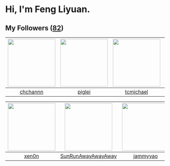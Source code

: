 # Hi, I'm Feng Liyuan.

## My Followers ([82](https://github.com/SunRunAway?tab=followers))

| <img src="https://avatars3.githubusercontent.com/u/4281540?v=4" width="150" height="150" /> | <img src="https://avatars1.githubusercontent.com/u/731266?v=4" width="150" height="150" /> | <img src="https://avatars3.githubusercontent.com/u/1506474?v=4" width="150" height="150" /> | <img src="https://avatars2.githubusercontent.com/u/30543181?v=4" width="150" height="150" /> |
| :-----------------------------------------------------------------------------------------: | :----------------------------------------------------------------------------------------: | :-----------------------------------------------------------------------------------------: | :------------------------------------------------------------------------------------------: |
|                           [chchannn](https://github.com/chchannn)                           |                             [piglei](https://github.com/piglei)                            |                          [tcmichael](https://github.com/tcmichael)                          |                          [LittleFall](https://github.com/LittleFall)                         |

| <img src="https://avatars2.githubusercontent.com/u/1175567?v=4" width="150" height="150" /> | <img src="https://avatars1.githubusercontent.com/u/51537937?v=4" width="150" height="150" /> | <img src="https://avatars3.githubusercontent.com/u/38520451?v=4" width="150" height="150" /> | <img src="https://avatars0.githubusercontent.com/u/20725525?v=4" width="150" height="150" /> |
| :-----------------------------------------------------------------------------------------: | :------------------------------------------------------------------------------------------: | :------------------------------------------------------------------------------------------: | :------------------------------------------------------------------------------------------: |
|                              [xen0n](https://github.com/xen0n)                              |                  [SunRunAwayAwayAway](https://github.com/SunRunAwayAwayAway)                 |                            [jammyyao](https://github.com/jammyyao)                           |                             [rain298](https://github.com/rain298)                            |